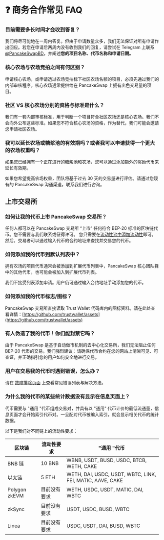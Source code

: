 # ❓ 商务合作常见 FAQ

### 目前需要多长时间才会收到答复？

我们将尽可能地在一周内答复。但由于申请数量众多，我们无法保证对所有申请作出回应。若您在申请后两周内没有收到我们的回复，请尝试在 Telegram 上联系 [@PancakeSwapBD](http://t.me/PancakeSwapBD)，并阐述**您的项目名称、代币名称和申请日期。**

### 核心农场与农场竞拍之间有何区别？

申请核心农场，或申请透过农场竞拍标下社区农场名额的项目，必须先通过我们的内部审核程序。核心农场通常提供给在 PancakeSwap 上拥有出色交易量的项目。

### 社区 VS 核心农场分别的资格与标准是什么？

我们有一套内部审核标准，用于判断一个项目符合社区农场还是核心农场。我们不会向外公布这些标准。如果您不符合核心农场的资格，作为替代，我们可能会邀请您申请社区农场。

### 我可以延长农场或糖浆池的有效期吗？或者我可以申请获得一个更大的农场权重吗？

如果您已经拥有一个正在进行的糖浆池和农场，您可以通过添加额外的奖励代币来延长有效期。

如果您希望提高农场权重，团队将基于过去 30 天的交易量进行评估。请通过您现有的 PancakeSwap 沟通渠道，联系我们进行咨询。

## 上市交易所

### 如何让我的代币上市 PancakeSwap 交易所？

任何人都可以在 PancakeSwap 交易所 “上市” 任何符合 BEP-20 标准的区块链代币。您不需要与我们联系或征得许可。 您只需要在[流动性池中添加流动性](../../products/pancakeswap-exchange/liu-dong-zi-jin-chi.md)即可。 然后，交易者可以通过输入代币的合约地址来查找并交易您的代币。

### 如何添加我的代币到默认列表中？

拥有农场的项目代币通常会被添加到扩展代币列表中，PancakeSwap 核心团队择中的其他代币，也可能会被加入到扩展代币列表。&#x20;

我们不接受列表添加申请。用户仍可通过输入合约地址手动添加您的代币。

### 如何添加我的代币标志/图标？

PancakeSwap 交易所直接读取 Trust Wallet 代码库内的图标资料。请在此处查看详情：[https://github.com/trustwallet/assets](https://github.com/trustwallet/assets)

### 有人伪造了我的代币！你们能封禁它吗？

由于 PancakeSwap 是基于自动做市机制的去中心化交易所，我们无法阻止任何 BEP-20 代币的交易。我们强烈建议：请确保代币合约在您的网站上清晰可见、可查证，并正确指引您的用户如何安全地进行交易。

### 用户在交易我的代币时遇到错误，怎么办？

请在 [故障排除页面](../../click-here-for-help/troubleshooting-errors.md) 上查看常见错误列表与解决方法。

### 为什么我的代币的某些统计数据没有显示在信息页面上？&#x20;

代币需要与 "通用 "代币组成交易对，并具有以 "通用" 代币计价的最低流通量，信息页面才会开始索引代币对。一旦配对代币被编入索引，就会显示相关代币的统计数据。

以下是我们对不同链上的流动性要求：

| 区块链           | 流动性要求  |  "通用 "代币                                                  |
| ------------- | ------ | --------------------------------------------------------- |
| BNB 链         | 10 BNB | WBNB, USDT, BUSD, USDC, BTCB, WETH, CAKE                  |
| 以太链           | 5 ETH  | WETH, DAI, USDC, USDT, WBTC, LINK, FEI, MATIC, AAVE, CAKE |
| Polygon zkEVM | 目前没有要求 | WETH, USDC, USDT, MATIC, DAI, WBTC                        |
| zkSync        | 目前没有要求 | USDT, USDC, BUSD, WBTC                                    |
| Linea         | 目前没有要求 | USDC, USDT, DAI, BUSD, WBTC                               |

